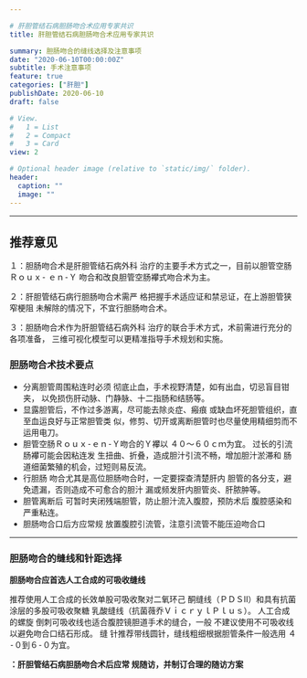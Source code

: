 ```yaml
---

# 肝胆管结石病胆肠吻合术应用专家共识
title: 肝胆管结石病胆肠吻合术应用专家共识

summary: 胆肠吻合的缝线选择及注意事项
date: "2020-06-10T00:00:00Z"
subtitle: 手术注意事项
feature: true
categories: ["肝胆"]
publishDate: 2020-06-10
draft: false

# View.
#   1 = List
#   2 = Compact
#   3 = Card
view: 2

# Optional header image (relative to `static/img/` folder).
header:
  caption: ""
  image: ""
---
```


---
## 推荐意见

１：胆肠吻合术是肝胆管结石病外科 治疗的主要手术方式之一，目前以胆管空肠 Ｒｏｕｘ⁃ ｅｎ⁃Ｙ 吻合和改良胆管空肠襻式吻合术为主。

２：肝胆管结石病行胆肠吻合术需严 格把握手术适应证和禁忌证，在上游胆管狭窄梗阻 未解除的情况下，不宜行胆肠吻合术。

３：胆肠吻合术作为肝胆管结石病外科 治疗的联合手术方式，术前需进行充分的各项准备， 三维可视化模型可以更精准指导手术规划和实施。

###  胆肠吻合术技术要点

- 分离胆管周围粘连时必须 彻底止血，手术视野清楚，如有出血，切忌盲目钳夹， 以免损伤肝动脉、门静脉、十二指肠和结肠等。
- 显露胆管后，不作过多游离，尽可能去除炎症、瘢痕 或缺血坏死胆管组织，直至血运良好与正常胆管类 似，修剪、切开或离断胆管时也尽量使用精细剪而不 运用电刀。
- 胆管空肠Ｒｏｕｘ⁃ｅｎ⁃Ｙ吻合的Ｙ襻以 ４０～６０ｃｍ为宜。 过长的引流肠襻可能会因粘连发 生扭曲、折叠，造成胆汁引流不畅，增加胆汁淤滞和 肠道细菌繁殖的机会，过短则易反流。
- 行胆肠 吻合尤其是高位胆肠吻合时，一定要探查清楚肝内 胆管的各分支，避免遗漏，否则造成不可愈合的胆汁 漏或频发肝内胆管炎、肝脓肿等。
- 胆管离断后 可暂时夹闭残端胆管，防止胆汁流入腹腔，预防术后 腹腔感染和严重粘连。
- 胆肠吻合口后方应常规 放置腹腔引流管，注意引流管不能压迫吻合口

---

###  胆肠吻合的缝线和针距选择

**胆肠吻合应首选人工合成的可吸收缝线**

推荐使用人工合成的长效单股可吸收聚对二氧环己 酮缝线（ＰＤＳⅡ）和具有抗菌涂层的多股可吸收聚糖 乳酸缝线（抗菌薇乔ＶｉｃｒｙｌＰｌｕｓ）。 人工合成的螺旋 倒刺可吸收线也适合腹腔镜胆道手术的缝合，一般 不建议使用不可吸收线以避免吻合口结石形成。 缝 针推荐带线圆针，缝线粗细根据胆管条件一般选用 ４⁃０到６⁃０为宜。

**：肝胆管结石病胆肠吻合术后应常 规随访，并制订合理的随访方案**
